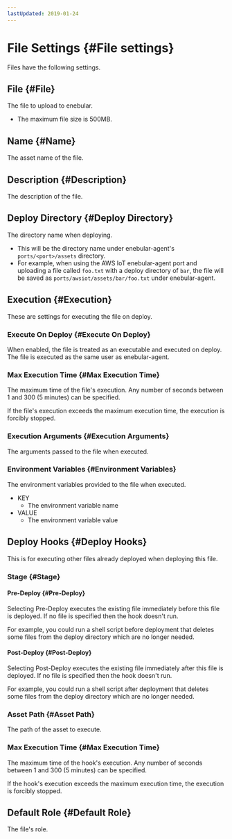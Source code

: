 ```yaml
---
lastUpdated: 2019-01-24
---
```


# File Settings {#File settings}

Files have the following settings.

## File {#File}

The file to upload to enebular.

- The maximum file size is 500MB.

## Name {#Name}

The asset name of the file.

## Description {#Description}

The description of the file.

## Deploy Directory {#Deploy Directory}

The directory name when deploying.

- This will be the directory name under enebular-agent's `ports/<port>/assets` directory. 
- For example, when using the AWS IoT enebular-agent port and uploading a file called `foo.txt` with a deploy directory of `bar`, the file will be saved as `ports/awsiot/assets/bar/foo.txt` under enebular-agent.

## Execution {#Execution}

These are settings for executing the file on deploy.

### Execute On Deploy {#Execute On Deploy}

When enabled, the file is treated as an executable and executed on deploy.
The file is executed as the same user as enebular-agent.

### Max Execution Time {#Max Execution Time}

The maximum time of the file's execution.
Any number of seconds between 1 and 300 (5 minutes) can be specified.

If the file's execution exceeds the maximum execution time, the execution is forcibly stopped.

### Execution Arguments {#Execution Arguments}

The arguments passed to the file when executed.

### Environment Variables {#Environment Variables}

The environment variables provided to the file when executed.

- KEY
    - The environment variable name
- VALUE
    - The environment variable value

## Deploy Hooks {#Deploy Hooks}

This is for executing other files already deployed when deploying this file.

### Stage {#Stage}

#### Pre-Deploy {#Pre-Deploy}

Selecting Pre-Deploy executes the existing file immediately before this file is deployed.
If no file is specified then the hook doesn't run.

For example, you could run a shell script before deployment that deletes some files from the deploy directory which are no longer needed.

#### Post-Deploy {#Post-Deploy}

Selecting Post-Deploy executes the existing file immediately after this file is deployed.
If no file is specified then the hook doesn't run.

For example, you could run a shell script after deployment that deletes some files from the deploy directory which are no longer needed.

### Asset Path {#Asset Path}

The path of the asset to execute.

### Max Execution Time {#Max Execution Time}

The maximum time of the hook's execution.
Any number of seconds between 1 and 300 (5 minutes) can be specified.

If the hook's execution exceeds the maximum execution time, the execution is forcibly stopped.

## Default Role {#Default Role}

The file's role.
